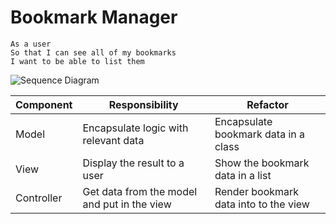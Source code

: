 # Bookmark Manager

```
As a user
So that I can see all of my bookmarks
I want to be able to list them
```
![Sequence Diagram](https://drive.google.com/uc?export=view&id=1X71JC8pvlVaI8QYUA4i51mvQq3B_ysUe)


| Component   | Responsibility                                | Refactor                                |
|------------ |---------------------------------------------  |---------------------------------------- |
| Model       | Encapsulate logic with relevant data          | Encapsulate bookmark data in a class    |
| View        | Display the result to a user                  | Show the bookmark data in a list        |
| Controller  | Get data from the model and put in the view   | Render bookmark data into to the view   |

